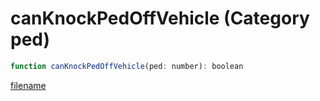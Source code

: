 # canKnockPedOffVehicle (Category ped)

```js
function canKnockPedOffVehicle(ped: number): boolean
```

[filename](canKnockPedOffVehicle_m.md ':include')